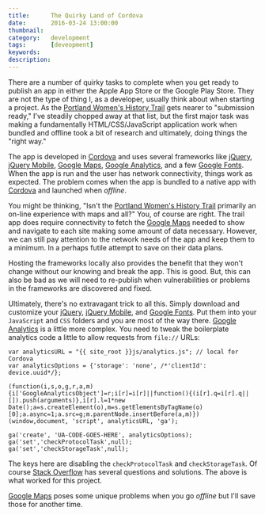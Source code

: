 ```yaml
---
title: 		The Quirky Land of Cordova
date: 		2016-03-24 13:00:00
thumbnail:
category:	development
tags: 		[deveopment]
keywords:   
description:
---
```

There are a number of quirky tasks to complete when you get ready to publish an app in either the Apple App Store or the Google Play Store. They are not the type of thing I, as a developer, usually think about when starting a project. As the [Portland Women's History Trail][pmwht] gets nearer to "submission ready," I've steadily chopped away at that list, but the first major task was making a fundamentally HTML/CSS/JavaScript application work when bundled and offline took a bit of research and ultimately, doing things the "right way."

The app is developed in [Cordova][cordova] and uses several frameworks like [jQuery][jquery], [jQuery Mobile][jqm], [Google Maps][maps], [Google Analytics][analytics], and a few [Google Fonts][fonts]. When the app is run and the user has network connectivity, things work as expected. The problem comes when the app is bundled to a native app with [Cordova][cordova] and launched when *offline*.

You might be thinking, "Isn't the [Portland Women's History Trail][pmwht] primarily an on-line experience with maps and all?" You, of course are right. The trail app does require connectivity to fetch the [Google Maps][maps] needed to show and navigate to each site making some amount of data necessary. However, we can still pay attention to the network needs of the app and keep them to a minimum. In a perhaps futile attempt to save on their data plans.

Hosting the frameworks locally also provides the benefit that they won't change without our knowing and break the app. This is good. But, this can also be bad as we will need to re-publish when vulnerabilities or problems in the frameworks are discovered and fixed.

Ultimately, there's no extravagant trick to all this. Simply download and customize your [jQuery][jquery], [jQuery Mobile][jqm], and [Google Fonts][fonts]. Put them into your `JavaScript` and `CSS` folders and you are most of the way there. [Google Analytics][analytics] is a little more complex. You need to tweak the boilerplate analytics code a little to allow requests from `file://` URLs:

    var analyticsURL = "{{ site_root }}js/analytics.js"; // local for Cordova
    var analyticsOptions = {'storage': 'none', /*'clientId': device.uuid*/};
    
    (function(i,s,o,g,r,a,m){i['GoogleAnalyticsObject']=r;i[r]=i[r]||function(){(i[r].q=i[r].q||[]).push(arguments)},i[r].l=1*new Date();a=s.createElement(o),m=s.getElementsByTagName(o)[0];a.async=1;a.src=g;m.parentNode.insertBefore(a,m)})(window,document, 'script', analyticsURL, 'ga');
    
    ga('create', 'UA-CODE-GOES-HERE', analyticsOptions);
    ga('set','checkProtocolTask',null);
    ga('set','checkStorageTask',null);

The keys here are disabling the `checkProtocolTask` and `checkStorageTask`. Of course [Stack Overflow](http://stackoverflow.com/questions/27561676/how-do-i-configure-my-google-analytics-account-to-accept-requests-from-file-u) has several questions and solutions. The above is what worked for this project.

[Google Maps][maps] poses some unique problems when you go *offline* but I'll save those for another time.


  [maps]: https://developers.google.com/maps/documentation/javascript
  [analytics]: http://www.google.com/analytics
  [fonts]: https://www.google.com/fonts
  [jquery]: https://www.google.com/fonts
  [jqm]: http://jquerymobile.com
  [pmwht]: http://pmwht.org
  [cordova]: https://cordova.apache.org
